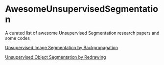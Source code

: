 # AwesomeUnsupervisedSegmentation
A curated list of awesome Unsupervised Segmentation research papers and some codes

[Unsupervised Image Segmentation by Backpropagation](https://kanezaki.github.io/pytorch-unsupervised-segmentation/ICASSP2018_kanezaki.pdf)

[Unsupervised Object Segmentation by Redrawing](http://papers.nips.cc/paper/9434-unsupervised-object-segmentation-by-redrawing.pdf)

